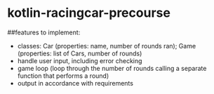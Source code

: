 # kotlin-racingcar-precourse

##features to implement:
- classes: Car (properties: name, number of rounds ran); Game (properties: list of Cars, number of rounds)
- handle user input, including error checking
- game loop (loop through the number of rounds calling a separate function that performs a round)
- output in accordance with requirements
